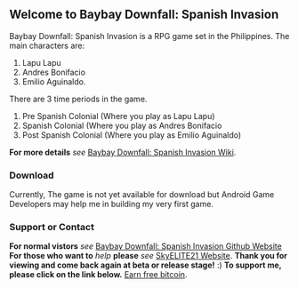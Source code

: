 ## Welcome to Baybay Downfall: Spanish Invasion

Baybay Downfall: Spanish Invasion is a RPG game set in the Philippines.
The main characters are:
1. Lapu Lapu
2. Andres Bonifacio
3. Emilio Aguinaldo.

There are 3 time periods in the game.
1. Pre Spanish Colonial
(Where you play as Lapu Lapu)
2. Spanish Colonial
(Where you play as Andres Bonifacio
3. Post Spanish Colonial
(Where you play as Emilio Aguinaldo)

**For more details** _see_ [Baybay Downfall: Spanish Invasion Wiki](https://github.com/SkyELITE21/baybay_dsi/wiki).

### Download

Currently, The game is not yet available for download but Android Game Developers may help me in building my very first game.

### Support or Contact

**For normal vistors** _see_ [Baybay Downfall: Spanish Invasion Github Website](https://skyelite21.github.io/baybay_dsi)
**For those who want to** _help_ **please** _see_ [SkyELITE21 Website](https://skyelite21.weebly.com/).
**Thank you for viewing and come back again at beta or release stage!** :)
**To support me, please click on the link below.**
 [Earn free bitcoin]("http://www.freebiebitcoin.com").
